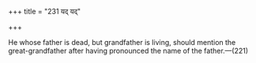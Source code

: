 +++
title = "231 यद् यद्"

+++

He whose father is dead, but grandfather is living, should mention the great-grandfather after having pronounced the name of the father.—(221)
